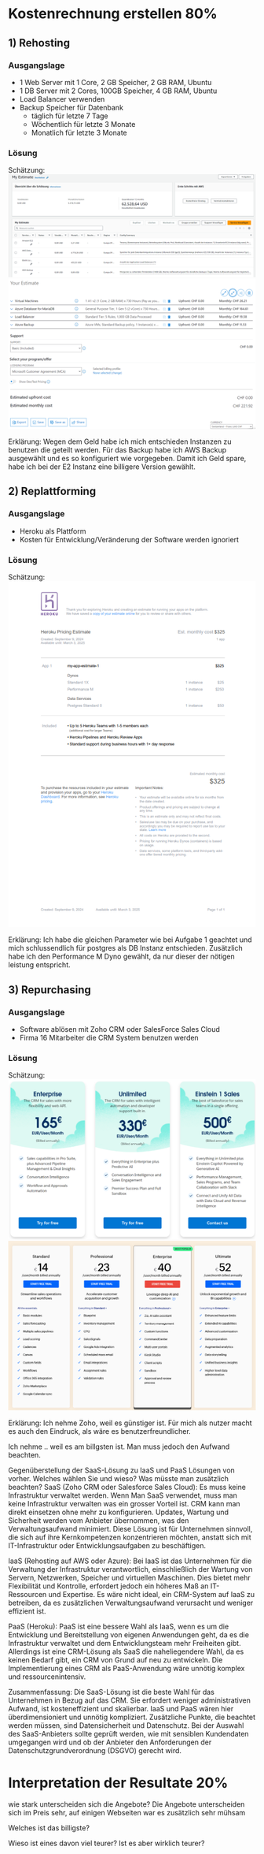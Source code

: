 # Kostenrechnung erstellen 80%

## 1) Rehosting
### Ausgangslage 
- 1 Web Server mit 1 Core, 2 GB Speicher, 2 GB RAM, Ubuntu
- 1 DB Server mit 2 Cores, 100GB Speicher, 4 GB RAM, Ubuntu
- Load Balancer verwenden
- Backup Speicher für Datenbank
    - täglich für letzte 7 Tage
    - Wöchentlich für letzte 3 Monate
    - Monatlich für letzte 3 Monate

### Lösung
Schätzung:
![Estimate Rehosting AWS](Estimate_Rehosting.png)
![Estimate Rehosting Azure](Estimate_Rehosting_Azure.png)

Erklärung:
Wegen dem Geld habe ich mich entschieden Instanzen zu benutzen die geteilt werden. 
Für das Backup habe ich AWS Backup ausgewählt und es so konfiguriert wie vorgegeben.
Damit ich Geld spare, habe ich bei der E2 Instanz eine billigere Version gewählt.


## 2) Replattforming
### Ausgangslage 
- Heroku als Plattform
- Kosten für Entwicklung/Veränderung der Software werden ignoriert

### Lösung
Schätzung:
![Estimate Replattforming Heroku](Estimate_Replattforming.png)

Erklärung:
Ich habe die gleichen Parameter wie bei Aufgabe 1 geachtet und mich schlussendlich für postgres als DB Instanz entschieden.
Zusätzlich habe ich den Performance M Dyno gewählt, da nur dieser der nötigen leistung entspricht.


## 3) Repurchasing
### Ausgangslage 
- Software ablösen mit Zoho CRM oder SalesForce Sales Cloud
- Firma 16 Mitarbeiter die CRM System benutzen werden

### Lösung
Schätzung:
![Sales](SalesForce.png)
![Zoho](Zoho.png)

Erklärung:
Ich nehme Zoho, weil es günstiger ist.
Für mich als nutzer macht es auch den Eindruck, als wäre es benutzerfreundlicher.

Ich nehme .. weil es am billgsten ist. Man muss jedoch den Aufwand beachten.

Gegenüberstellung der SaaS-Lösung zu IaaS und PaaS Lösungen von vorher. Welches wählen Sie und wieso? Was müsste man zusätzlich beachten?
SaaS (Zoho CRM oder Salesforce Sales Cloud):
Es muss keine Infrastruktur verwaltet werden. Wenn Man SaaS verwendet, muss man keine Infrastruktur verwalten was ein grosser Vorteil ist. CRM kann man direkt einsetzen ohne mehr zu konfigurieren. Updates, Wartung und Sicherheit werden vom Anbieter übernommen, was den Verwaltungsaufwand minimiert. Diese Lösung ist für Unternehmen sinnvoll, die sich auf ihre Kernkompetenzen konzentrieren möchten, anstatt sich mit IT-Infrastruktur oder Entwicklungsaufgaben zu beschäftigen.

IaaS (Rehosting auf AWS oder Azure):
Bei IaaS ist das Unternehmen für die Verwaltung der Infrastruktur verantwortlich, einschließlich der Wartung von Servern, Netzwerken, Speicher und virtuellen Maschinen. Dies bietet mehr Flexibilität und Kontrolle, erfordert jedoch ein höheres Maß an IT-Ressourcen und Expertise. Es wäre nicht ideal, ein CRM-System auf IaaS zu betreiben, da es zusätzlichen Verwaltungsaufwand verursacht und weniger effizient ist.

PaaS (Heroku):
PaaS ist eine bessere Wahl als IaaS, wenn es um die Entwicklung und Bereitstellung von eigenen Anwendungen geht, da es die Infrastruktur verwaltet und dem Entwicklungsteam mehr Freiheiten gibt. Allerdings ist eine CRM-Lösung als SaaS die naheliegendere Wahl, da es keinen Bedarf gibt, ein CRM von Grund auf neu zu entwickeln. Die Implementierung eines CRM als PaaS-Anwendung wäre unnötig komplex und ressourcenintensiv.

Zusammenfassung:
Die SaaS-Lösung ist die beste Wahl für das Unternehmen in Bezug auf das CRM. Sie erfordert weniger administrativen Aufwand, ist kosteneffizient und skalierbar. IaaS und PaaS wären hier überdimensioniert und unnötig kompliziert. Zusätzliche Punkte, die beachtet werden müssen, sind Datensicherheit und Datenschutz. Bei der Auswahl des SaaS-Anbieters sollte geprüft werden, wie mit sensiblen Kundendaten umgegangen wird und ob der Anbieter den Anforderungen der Datenschutzgrundverordnung (DSGVO) gerecht wird.

# Interpretation der Resultate 20%
wie stark unterscheiden sich die Angebote?
Die Angebote unterscheiden sich im Preis sehr, auf einigen Webseiten war es zusätzlich sehr mühsam 

Welches ist das billigste?

Wieso ist eines davon viel teurer? Ist es aber wirklich teurer?